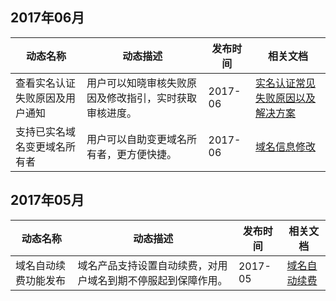 
## 2017年06月

| 动态名称 | 动态描述 | 发布时间 | 相关文档 |
| ----------- | ----------- | ----------- | ----------- |
| 查看实名认证失败原因及用户通知| 用户可以知晓审核失败原因及修改指引，实时获取审核进度。| 2017-06 | [实名认证常见失败原因以及解决方案](https://cloud.tencent.com/document/product/242/36331)  |
| 支持已实名域名变更域名所有者 | 用户可以自助变更域名所有者，更方便快捷。| 2017-06 | [域名信息修改](https://cloud.tencent.com/document/product/242/3648)  |

## 2017年05月

| 动态名称 | 动态描述 | 发布时间 | 相关文档 |
| ----------- | ----------- | ----------- | ----------- |
| 域名自动续费功能发布 | 域名产品支持设置自动续费，对用户域名到期不停服起到保障作用。| 2017-05 | [域名自动续费](https://cloud.tencent.com/document/product/242/10525)  |

